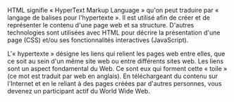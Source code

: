 HTML signifie « HyperText Markup Language » qu'on peut traduire par « langage de balises pour l'hypertexte ». Il est utilisé afin de créer et de représenter le contenu d'une page web et sa structure. D'autres technologies sont utilisées avec HTML pour décrire la présentation d'une page (CSS) et/ou ses fonctionnalités interactives (JavaScript).

L'« hypertexte » désigne les liens qui relient les pages web entre elles, que ce soit au sein d'un même site web ou entre différents sites web. Les liens sont un aspect fondamental du Web. Ce sont eux qui forment cette « toile » (ce mot est traduit par web en anglais). En téléchargeant du contenu sur l'Internet et en le reliant à des pages créées par d'autres personnes, vous devenez un participant actif du World Wide Web.
  